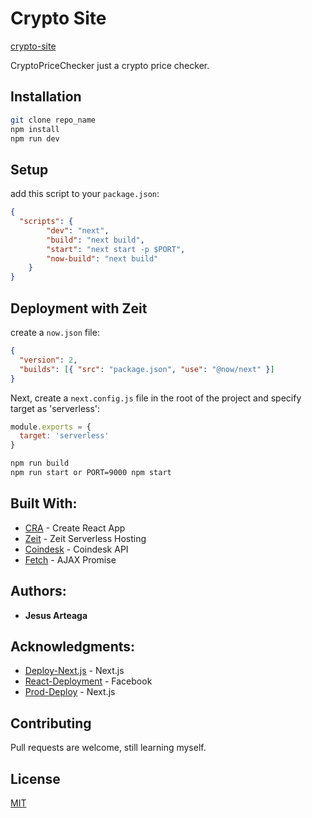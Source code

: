 # Crypto Site

[crypto-site](https://next-sample-kubwo86he.now.sh/)

CryptoPriceChecker just a crypto price checker.

## Installation

```bash
git clone repo_name
npm install
npm run dev
```

## Setup

add this script to your `package.json`:
```json
{
  "scripts": {
		"dev": "next",
		"build": "next build",
		"start": "next start -p $PORT",
		"now-build": "next build"
	}
}
```

## Deployment with Zeit

create a `now.json` file:

```json
{
  "version": 2,
  "builds": [{ "src": "package.json", "use": "@now/next" }]
}
```


Next, create a `next.config.js` file in the root of the project and specify target as 'serverless':

```javascript
module.exports = {
  target: 'serverless'
}
```

```bash
npm run build
npm run start or PORT=9000 npm start
```

## Built With:
* [CRA](https://facebook.github.io/create-react-app/) - Create React App
* [Zeit](https://zeit.co/docs/) - Zeit Serverless Hosting
* [Coindesk](https://www.coindesk.com/api) - Coindesk API
* [Fetch](https://www.npmjs.com/package/isomorphic-unfetch) - AJAX Promise

## Authors:
* **Jesus Arteaga**

## Acknowledgments:
* [Deploy-Next.js](https://nextjs.org/learn/basics/deploying-a-nextjs-app) - Next.js
* [React-Deployment](https://facebook.github.io/create-react-app/docs/deployment) - Facebook
* [Prod-Deploy](https://nextjs.org/docs#production-deployment) - Next.js


## Contributing
Pull requests are welcome, still learning myself.

## License
[MIT](https://choosealicense.com/licenses/mit/)

